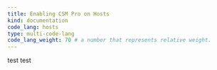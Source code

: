 ```yaml
---
title: Enabling CSM Pro on Hosts
kind: documentation
code_lang: hosts
type: multi-code-lang
code_lang_weight: 70 # a number that represents relative weight. 
---
```


test test